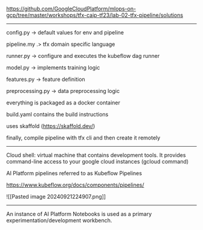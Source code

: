 
https://github.com/GoogleCloudPlatform/mlops-on-gcp/tree/master/workshops/tfx-caip-tf23/lab-02-tfx-pipeline/solutions

---

config.py -> default values for env and pipeline

pipeline.my .> tfx domain specific language

runner.py -> configure and executes the kubeflow dag runner

model.py -> implements training logic

features.py -> feature definition

preprocessing.py -> data preprocessing logic

everything is packaged as a docker container

build.yaml contains the build instructions

uses skaffold (https://skaffold.dev/)

finally, compile pipeline with tfx cli and then create it remotely

---

Cloud shell: virtual machine that contains development tools. It provides command-line access to your google cloud instances (gcloud command)

AI Platform pipelines referred to as Kubeflow Pipelines

https://www.kubeflow.org/docs/components/pipelines/

![[Pasted image 20240921224907.png]]

---

An instance of AI Platform Notebooks is used as a primary experimentation/development workbench.


